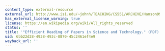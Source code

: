 ```yaml
---
content_type: external-resource
external_url: http://www.isi.edu/~johnh/TEACHING/CS551/ARCHIVE/Hanson99a.pdf
has_external_license_warning: true
license: https://en.wikipedia.org/wiki/All_rights_reserved
status: ''
title: '"Efficient Reading of Papers in Science and Technology." (PDF)'
uid: 6bb22d28-4938-493c-8870-45c2461ef4e9
wayback_url: ''
---
```

